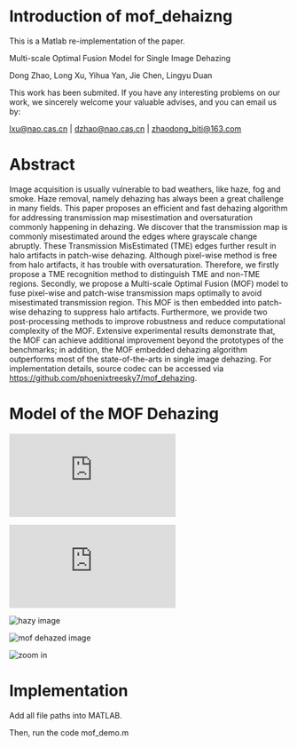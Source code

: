 # Introduction of mof_dehaizng

This is a Matlab re-implementation of the paper.

Multi-scale Optimal Fusion Model for Single Image Dehazing

Dong Zhao, Long Xu, Yihua Yan, Jie Chen, Lingyu Duan

This work has been submited. If you have any interesting problems on our work, we sincerely welcome your valuable advises, and you can email us by:

lxu@nao.cas.cn | dzhao@nao.cas.cn | zhaodong_biti@163.com

# Abstract

Image acquisition is usually vulnerable to bad weathers, like haze, fog and smoke. Haze removal, namely dehazing has always been a great challenge in many fields. This paper proposes an efficient and fast dehazing algorithm for addressing transmission map misestimation and oversaturation commonly happening in dehazing. We discover that the transmission map is commonly misestimated around the edges where grayscale change abruptly. These Transmission MisEstimated (TME) edges further result in halo artifacts in patch-wise dehazing. Although pixel-wise method is free from halo artifacts, it has trouble with oversaturation. Therefore, we firstly propose a TME recognition method to distinguish TME and non-TME regions. Secondly, we propose a Multi-scale Optimal Fusion (MOF) model to fuse pixel-wise and patch-wise transmission maps optimally to avoid misestimated transmission region. This MOF is then embedded into patch-wise dehazing to suppress halo artifacts. Furthermore, we provide two post-processing methods to improve robustness and reduce computational complexity of the MOF. Extensive experimental results demonstrate that, the MOF can achieve additional improvement beyond the prototypes of the benchmarks; in addition, the MOF embedded dehazing algorithm outperforms most of the state-of-the-arts in single image dehazing. For implementation details, source codec can be accessed via https://github.com/phoenixtreesky7/mof_dehazing. 

# Model of the MOF Dehazing


 ![model of TME](https://github.com/phoenixtreesky7/mof_dehazing/tree/master/figures/TME_model.pdf)

 ![model of MOF](https://github.com/phoenixtreesky7/mof_dehazing/tree/master/figures/TME_costfunctionmodel.pdf)


 ![hazy image](https://github.com/phoenixtreesky7/mof_dehazing/tree/master/figures/3.png)

 ![mof dehazed image](https://github.com/phoenixtreesky7/mof_dehazing/tree/master/figures/MSpipa_3J.png)

 ![zoom in](https://github.com/phoenixtreesky7/mof_dehazing/tree/master/figures/MSpipa_3Jzoomin.png)

# Implementation 

Add all file paths into MATLAB.

Then, run the code mof_demo.m

